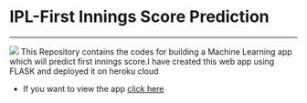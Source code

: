 # IPL-First Innings Score Prediction
-------
![](https://www.google.com/imgres?imgurl=https%3A%2F%2Fsecureservercdn.net%2F198.71.233.138%2Fm8l.447.myftpupload.com%2Fwp-content%2Fuploads%2F2019%2F11%2FIPL-HD-Wallpaper.jpg%3Ftime%3D1594300114&imgrefurl=http%3A%2F%2Fphotosstor.com%2F2019%2F11%2F2020-ipl-hd-wallpaper-ipl-cricket-images-for-free-download%2F&tbnid=qCX8rlKhhdSC_M&vet=12ahUKEwijp4uO767sAhX653MBHfmuCzMQMygHegUIARDMAQ..i&docid=2L2q5zXrdgAwsM&w=1920&h=1080&q=ipl%20hd%20images&ved=2ahUKEwijp4uO767sAhX653MBHfmuCzMQMygHegUIARDMAQ)
This Repository contains the codes for building a Machine Learning app which will predict first innings score.I have created this web app using FLASK and deployed it on heroku cloud
- If you want to view the app
[click here](https://ipl-first-innings-score-1234.herokuapp.com/)
